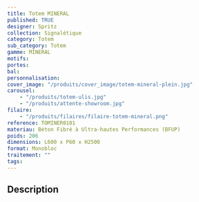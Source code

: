 ```yaml
---
title: Totem MINERAL
published: TRUE
designer: Spritz
collection: Signalétique
category: Totem
sub_category: Totem
gamme: MINERAL
motifs:
portes:
bal:
personnalisation:
cover_image: "/produits/cover_image/totem-mineral-plein.jpg"
carousel:
    - "/produits/totem-ulis.jpg"
    - "/produits/attente-showroom.jpg"
filaire:
    - "/produits/filaires/filaire-totem-mineral.png"
reference: TOMINER0101
materiau: Béton Fibré à Ultra-hautes Performances (BFUP)
poids: 206
dimensions: L600 x P60 x H2500
format: Monobloc
traitement: ""
tags:
---
```


## Description
